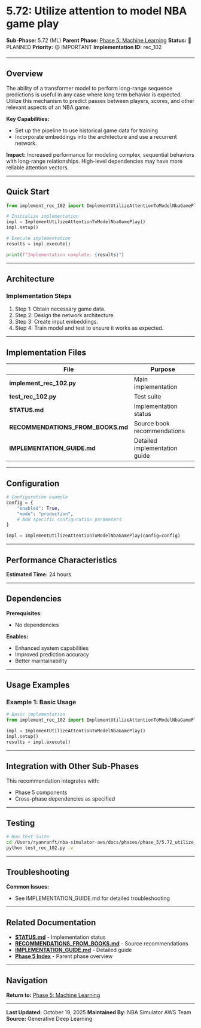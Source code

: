 # 5.72: Utilize attention to model NBA game play

**Sub-Phase:** 5.72 (ML)
**Parent Phase:** [Phase 5: Machine Learning](../PHASE_5_INDEX.md)
**Status:** 🔵 PLANNED
**Priority:** 🟡 IMPORTANT
**Implementation ID:** rec_102

---

## Overview

The ability of a transformer model to perform long-range sequence predictions is useful in any case where long term behavior is expected. Utilize this mechanism to predict passes between players, scores, and other relevant aspects of an NBA game.

**Key Capabilities:**
- Set up the pipeline to use historical game data for training
- Incorporate embeddings into the architecture and use a recurrent network.

**Impact:**
Increased performance for modeling complex, sequential behaviors with long-range relationships. High-level dependencies may have more reliable attention vectors.

---

## Quick Start

```python
from implement_rec_102 import ImplementUtilizeAttentionToModelNbaGamePlay

# Initialize implementation
impl = ImplementUtilizeAttentionToModelNbaGamePlay()
impl.setup()

# Execute implementation
results = impl.execute()

print(f"Implementation complete: {results}")
```

---

## Architecture

### Implementation Steps

1. Step 1: Obtain necessary game data.
2. Step 2: Design the network architecture.
3. Step 3: Create input embeddings.
4. Step 4: Train model and test to ensure it works as expected.

---

## Implementation Files

| File | Purpose |
|------|---------|
| **implement_rec_102.py** | Main implementation |
| **test_rec_102.py** | Test suite |
| **STATUS.md** | Implementation status |
| **RECOMMENDATIONS_FROM_BOOKS.md** | Source book recommendations |
| **IMPLEMENTATION_GUIDE.md** | Detailed implementation guide |

---

## Configuration

```python
# Configuration example
config = {
    "enabled": True,
    "mode": "production",
    # Add specific configuration parameters
}

impl = ImplementUtilizeAttentionToModelNbaGamePlay(config=config)
```

---

## Performance Characteristics

**Estimated Time:** 24 hours

---

## Dependencies

**Prerequisites:**
- No dependencies

**Enables:**
- Enhanced system capabilities
- Improved prediction accuracy
- Better maintainability

---

## Usage Examples

### Example 1: Basic Usage

```python
# Basic implementation
from implement_rec_102 import ImplementUtilizeAttentionToModelNbaGamePlay

impl = ImplementUtilizeAttentionToModelNbaGamePlay()
impl.setup()
results = impl.execute()
```

---

## Integration with Other Sub-Phases

This recommendation integrates with:
- Phase 5 components
- Cross-phase dependencies as specified

---

## Testing

```bash
# Run test suite
cd /Users/ryanranft/nba-simulator-aws/docs/phases/phase_5/5.72_utilize_attention_to_model_nba_game_play
python test_rec_102.py -v
```

---

## Troubleshooting

**Common Issues:**
- See IMPLEMENTATION_GUIDE.md for detailed troubleshooting

---

## Related Documentation

- **[STATUS.md](STATUS.md)** - Implementation status
- **[RECOMMENDATIONS_FROM_BOOKS.md](RECOMMENDATIONS_FROM_BOOKS.md)** - Source recommendations
- **[IMPLEMENTATION_GUIDE.md](IMPLEMENTATION_GUIDE.md)** - Detailed guide
- **[Phase 5 Index](../PHASE_5_INDEX.md)** - Parent phase overview

---

## Navigation

**Return to:** [Phase 5: Machine Learning](../PHASE_5_INDEX.md)

---

**Last Updated:** October 19, 2025
**Maintained By:** NBA Simulator AWS Team
**Source:** Generative Deep Learning
